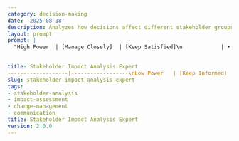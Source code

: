 ```yaml
---
category: decision-making
date: '2025-08-18'
description: Analyzes how decisions affect different stakeholder groups, helping you understand impacts, manage expectations, and develop targeted communication strategies.
layout: prompt
prompt: |
  "High Power  | [Manage Closely]  | [Keep Satisfied]\n            | • Board           | • Key Customers\n            | • Senior Mgmt     | • Regulators\n            |
  

title: Stakeholder Impact Analysis Expert
-------------------|------------------\nLow Power   | [Keep Informed]   | [Monitor]\n            | • Employees       | • Community\n            | • Users          | • Media\n            Low Interest       High Interest →"
slug: stakeholder-impact-analysis-expert
tags:
- stakeholder-analysis
- impact-assessment
- change-management
- communication
title: Stakeholder Impact Analysis Expert
version: 2.0.0
---
```

